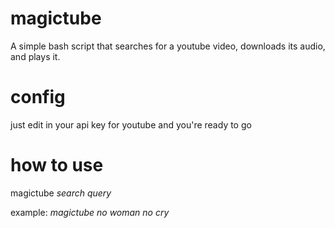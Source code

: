 # magictube
A simple bash script that searches for a youtube video, downloads its audio, and plays it.

# config
just edit in your api key for youtube and you're ready to go

# how to use
magictube *search query*

example: *magictube no woman no cry*
